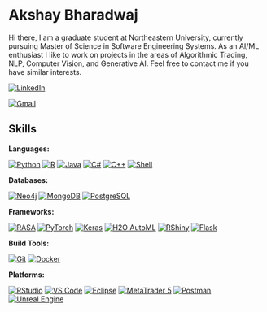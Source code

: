 # Akshay Bharadwaj

Hi there,
I am a graduate student at Northeastern University, currently pursuing Master of Science in Software Engineering Systems. As an AI/ML enthusiast I like to work on projects in the areas of Algorithmic Trading, NLP, Computer Vision, and Generative AI. Feel free to contact me if you have similar interests.

[![LinkedIn](https://img.shields.io/badge/-LinkedIn-0077B5?style=flat&logo=linkedin&logoColor=white)](https://www.linkedin.com/in/akshay-bharadwaj-k-h/)

[![Gmail](https://img.shields.io/badge/-akshaybharadwaj456%40gmail.com-red?style=flat&logo=gmail&logoColor=white)](mailto:akshaybharadwaj456@gmail.com)

## Skills 

**Languages:**   

[![Python](https://img.shields.io/badge/Python-3776AB?style=flat&logo=python&logoColor=white)](https://www.python.org/)
[![R](https://img.shields.io/badge/R-276DC3?style=flat&logo=r&logoColor=white)](https://www.r-project.org/)
[![Java](https://img.shields.io/badge/Java-007396?style=flat&logo=java&logoColor=white)](https://www.java.com/)
[![C#](https://img.shields.io/badge/C%23-239120?style=flat&logo=c-sharp&logoColor=white)](https://docs.microsoft.com/en-us/dotnet/csharp/)
[![C++](https://img.icons8.com/color/48/000000/c-plus-plus-logo.png)](https://www.cplusplus.com/)
[![Shell](https://img.shields.io/badge/Shell-5391FE?style=flat&logo=gnu-bash&logoColor=white)](https://www.gnu.org/software/bash/)

**Databases:**    

[![Neo4j](https://img.shields.io/badge/Neo4j-008CC1?style=flat&logo=neo4j&logoColor=white)](https://neo4j.com/)
[![MongoDB](https://img.shields.io/badge/MongoDB-47A248?style=flat&logo=mongodb&logoColor=white)](https://www.mongodb.com/)
[![PostgreSQL](https://img.shields.io/badge/PostgreSQL-4169E1?style=flat&logo=postgresql&logoColor=white)](https://www.postgresql.org/)

**Frameworks:**  

[![RASA](https://img.shields.io/badge/RASA-1A1A1A?style=flat&logo=RASA&logoColor=white)](https://rasa.com/)
[![PyTorch](https://img.shields.io/badge/PyTorch-EE4C2C?style=flat&logo=pytorch&logoColor=white)](https://pytorch.org/)
[![Keras](https://img.shields.io/badge/Keras-D00000?style=flat&logo=keras&logoColor=white)](https://keras.io/)
[![H2O AutoML](https://img.shields.io/badge/H2O%20AutoML-00AEEF?style=flat&logo=h2o.ai&logoColor=white)](https://www.h2o.ai/)
[![RShiny](https://img.shields.io/badge/RShiny-006699?style=flat&logo=R&logoColor=white)](https://shiny.rstudio.com/)
[![Flask](https://img.shields.io/badge/Flask-000000?style=flat&logo=flask&logoColor=white)](https://flask.palletsprojects.com/en/2.1.x/)

**Build Tools:**   

[![Git](https://img.shields.io/badge/Git-F05032?style=flat&logo=git&logoColor=white)](https://git-scm.com/)
[![Docker](https://img.shields.io/badge/Docker-2496ED?style=flat&logo=docker&logoColor=white)](https://www.docker.com/)


**Platforms:**      

[![RStudio](https://img.shields.io/badge/RStudio-75AADB?style=flat&logo=rstudio&logoColor=white)](https://rstudio.com/)
[![VS Code](https://img.shields.io/badge/VS%20Code-007ACC?style=flat&logo=visual-studio-code&logoColor=white)](https://code.visualstudio.com/)
[![Eclipse](https://img.shields.io/badge/Eclipse-2C2255?style=flat&logo=eclipse&logoColor=white)](https://www.eclipse.org/)
[![MetaTrader 5](https://img.shields.io/badge/MetaTrader%205-00A3E0?style=flat&logo=metaquotes&logoColor=white)](https://www.metatrader5.com/)
[![Postman](https://img.shields.io/badge/Postman-FF6C37?style=flat&logo=postman&logoColor=white)](https://www.postman.com/)
[![Unreal Engine](https://img.shields.io/badge/Unreal%20Engine-313131?style=flat&logo=unreal-engine&logoColor=white)](https://www.unrealengine.com/)


